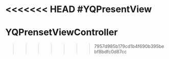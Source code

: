 <<<<<<< HEAD
#YQPresentView
=======
YQPrensetViewController
=======================
>>>>>>> 7957d985b179cd1b4f690b395bebf8bdfc0d87cc
